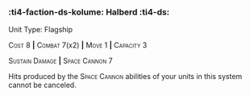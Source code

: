 ### :ti4-faction-ds-kolume: **Halberd** :ti4-ds:

Unit Type: Flagship 

<span style="font-variant:small-caps;">Cost</span> 8 __|__ <span style="font-variant:small-caps;">Combat</span> 7(x2) __|__ <span style="font-variant:small-caps;">Move</span> 1 __|__ <span style="font-variant:small-caps;">Capacity</span> 3

<span style="font-variant:small-caps;">Sustain Damage</span> __|__ <span style="font-variant:small-caps;">Space Cannon</span> 7

Hits produced by the <span style="font-variant:small-caps;">Space Cannon</span> abilities of your units in this system cannot be canceled.